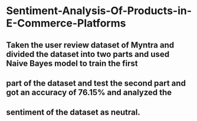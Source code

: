# Sentiment-Analysis-Of-Products-in-E-Commerce-Platforms
## Taken the user review dataset of Myntra and divided the dataset into two parts and used Naive Bayes model to train the first
## part of the dataset and test the second part and got an accuracy of 76.15% and analyzed the
## sentiment of the dataset as neutral.
